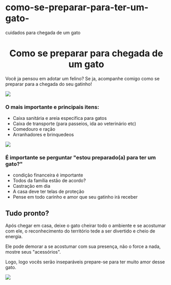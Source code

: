 # como-se-preparar-para-ter-um-gato-
<!DOCTYPE html>
<html lang="pt-br">
<head>
	<meta charset="utf-8">
	<meta name="viewport" content="width=device-width, initial-scale=1">
	cuidados para chegada de um gato
</head>
<body>
	<h1 align="center"> Como se preparar para chegada de um gato</h1>
<p>Você ja pensou em adotar um felino? Se ja, acompanhe comigo como se preparar para a chegada do seu gatinho!</p>
<img src="adoptme.png">
<h3 align="left"> O mais importante e principais itens:</h3>
       <ul>
<li>Caixa sanitária e areia especifica para gatos</li>
<li>Caixa de transporte (para passeios, ida ao veterinário etc)</li>
<li>Comedouro e ração</li>
<li>Arranhadores e brinquedeos</li>
</ul>
<img src="gatodeitado.png">
    <h3>É importante se perguntar "estou preparado(a) para ter um gato?"</h3>
	<ul>
<li>condição financeira é importante</li> 
<li>Todos da família estão de acordo?</li>
<li>Castração em dia</li>
<li>A casa deve ter telas de proteção</li>
<li>Pense em todo carinho e amor que seu gatinho irá receber</li>
</ul>
     <h2><b>Tudo pronto?</b></h2>
<p>Após chegar em casa, deixe o gato cheirar todo o ambiente e se acostumar com ele, o reconhecimento do território tede a ser divertido e cheio de energia.</p>
<p>Ele pode demorar a se acostumar com sua presença, não o force a nada, mostre seus "acessórios".</p>
<p>Logo, logo vocês serão inseparáveis prepare-se para ter muito amor desse gato.</p>
<img src="bookwood_ring.jpg">
</body>
</html>
